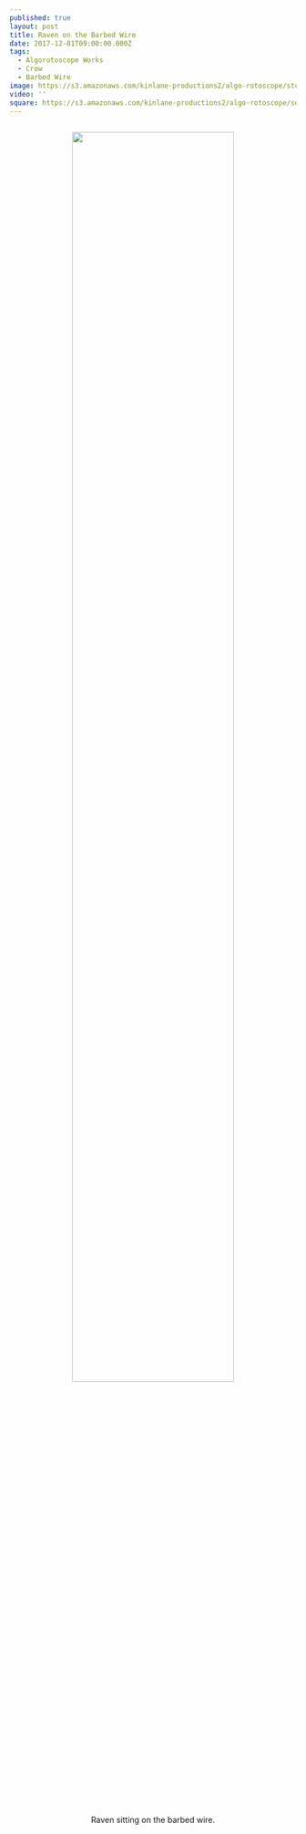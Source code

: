 ```yaml
---
published: true
layout: post
title: Raven on the Barbed Wire
date: 2017-12-01T09:00:00.000Z
tags:
  - Algorotoscope Works
  - Crow
  - Barbed Wire
image: https://s3.amazonaws.com/kinlane-productions2/algo-rotoscope/stories/raven-fence.jpg
video: ''
square: https://s3.amazonaws.com/kinlane-productions2/algo-rotoscope/square/raven-fence-square.jpg
---
```

<p align="center"><img src="{{ page.image }}" width="75%" style="padding: 15px;" /></p>
<center>Raven sitting on the barbed wire.</center>
